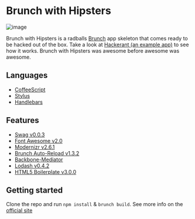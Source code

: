 # Brunch with Hipsters

![image](http://www.latimes.com/media/photo/2011-07/63171841.jpg)

Brunch with Hipsters is a radballs [Brunch](http://brunch.io/) app skeleton that comes ready to be hacked out of the box. Take a look at [Hackerant (an example app)]() to see how it works. Brunch with Hipsters was awesome before awesome was awesome.

## Languages

- [CoffeeScript](http://coffeescript.org/)
- [Stylus](http://learnboost.github.com/stylus/)
- [Handlebars](http://handlebarsjs.com/)

## Features

- [Swag v0.0.3](https://github.com/elving/swag)
- [Font Awesome v2.0](https://github.com/FortAwesome/Font-Awesome)
- [Modernizr v2.6.1](https://github.com/Modernizr/Modernizr)
- [Brunch Auto-Reload v1.3.2](https://github.com/brunch/auto-reload-brunch)
- [Backbone-Mediator](https://github.com/chalbert/Backbone-Mediator)
- [Lodash v0.4.2](https://github.com/bestiejs/lodash)
- [HTML5 Boilerplate v3.0.0](https://github.com/h5bp/html5-boilerplate)


## Getting started

Clone the repo and run `npm install` & `brunch build`. See more info on the [official site](http://brunch.io)
